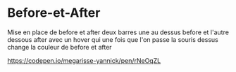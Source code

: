 
# Before-et-After
Mise en place de before et after deux barres une au dessus before et l'autre dessous after 
avec un hover qui une fois que l'on passe la souris dessus change la couleur de before et after

https://codepen.io/megarisse-yannick/pen/rNeOqZL

<a href="https://zupimages.net/viewer.php?id=20/33/041g.png"><img src="https://zupimages.net/up/20/33/041g.png" alt="" /></a>
